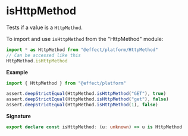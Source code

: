 # isHttpMethod

Tests if a value is a `HttpMethod`.

To import and use `isHttpMethod` from the "HttpMethod" module:

```ts
import * as HttpMethod from "@effect/platform/HttpMethod"
// Can be accessed like this
HttpMethod.isHttpMethod
```

**Example**

```ts
import { HttpMethod } from "@effect/platform"

assert.deepStrictEqual(HttpMethod.isHttpMethod("GET"), true)
assert.deepStrictEqual(HttpMethod.isHttpMethod("get"), false)
assert.deepStrictEqual(HttpMethod.isHttpMethod(1), false)
```

**Signature**

```ts
export declare const isHttpMethod: (u: unknown) => u is HttpMethod
```
